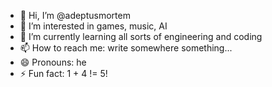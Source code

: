 - 👋 Hi, I’m @adeptusmortem
- 👀 I’m interested in games, music, AI
- 🌱 I’m currently learning all sorts of engineering and coding 
- 📫 How to reach me: write somewhere something...
- 😄 Pronouns: he
- ⚡ Fun fact: 1 + 4 != 5!
